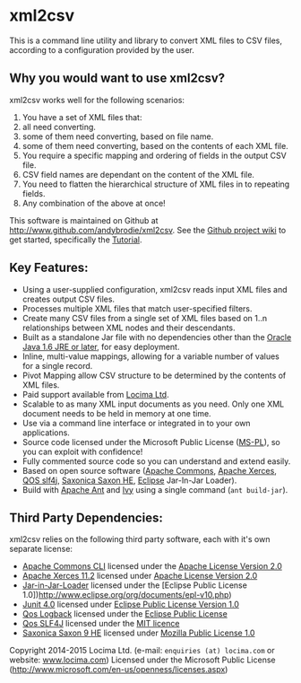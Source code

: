 # xml2csv

This is a command line utility and library to convert XML files to CSV files, according to a configuration provided by the user.

## Why you would want to use xml2csv?

xml2csv works well for the following scenarios:

1. You have a set of XML files that:
  1. all need converting.
  1. some of them need converting, based on file name.
  1. some of them need converting, based on the contents of each XML file.
1. You require a specific mapping and ordering of fields in the output CSV file.
1. CSV field names are dependant on the content of the XML file.
1. You need to flatten the hierarchical structure of XML files in to repeating fields.
1. Any combination of the above at once!

This software is maintained on Github at http://www.github.com/andybrodie/xml2csv.  See the [Github project wiki](https://github.com/andybrodie/xml2csv/wiki) to get started, specifically the [Tutorial](https://github.com/andybrodie/xml2csv/wiki/Tutorial).

## Key Features:
* Using a user-supplied configuration, xml2csv reads input XML files and creates output CSV files.
* Processes multiple XML files that match user-specified filters.
* Create many CSV files from a single set of XML files based on 1..n relationships between XML nodes and their descendants.
* Built as a standalone Jar file with no dependencies other than the [Oracle Java 1.6 JRE or later](http://www.java.com), for easy deployment.
* Inline, multi-value mappings, allowing for a variable number of values for a single record.
* Pivot Mapping allow CSV structure to be determined by the contents of XML files.
* Paid support available from [Locima Ltd](http://locima.com).
* Scalable to as many XML input documents as you need.  Only one XML document needs to be held in memory at one time.
* Use via a command line interface or integrated in to your own applications.
* Source code licensed under the Microsoft Public License ([MS-PL](http://opensource.org/licenses/MS-PL)), so you can exploit with confidence!
* Fully commented source code so you can understand and extend easily.
* Based on open source software ([Apache Commons](http://commons.apache.org), [Apache Xerces](http://xerces.apache.org/), [QOS slf4j](http://slf4j.org/), [Saxonica Saxon HE](http://sourceforge.net/projects/saxon/files/Saxon-HE/), [Eclipse](http://www.eclipse.org) Jar-In-Jar Loader).
* Build with [Apache Ant](http://ant.apache.org) and [Ivy](http://ant.apache.org/ivy/) using a single command (`ant build-jar`).

## Third Party Dependencies:

xml2csv relies on the following third party software, each with it's own separate license:

* [Apache Commons CLI](http://commons.apache.org/proper/commons-cli/) licensed under the [Apache License Version 2.0](http://www.apache.org/licenses/)
* [Apache Xerces 11.2](http://xerces.apache.org/) licensed under [Apache License Version 2.0](http://xerces.apache.org/xml-commons/licenses.html)
* [Jar-in-Jar-Loader](http://www.eclipse.org) licensed under the [Eclipse Public License 1.0])http://www.eclipse.org/org/documents/epl-v10.php)
* [Junit 4.0](http://junit.org/) licensed under [Eclipse Public License Version 1.0](http://junit.org/license.html)
* [Qos Logback](http://logback.qos.ch/) licensed under the [Eclipse Public License](http://logback.qos.ch/license.html)
* [Qos SLF4J](http://slf4j.org/) licensed under the [MIT licence](http://slf4j.org/license.html)
* [Saxonica Saxon 9 HE](http://saxon.sourceforge.net/) licensed under [Mozilla Public License 1.0](https://www.mozilla.org/MPL/1.0/)

Copyright 2014-2015 Locima Ltd. (e-mail: `enquiries (at) locima.com` or website: www.locima.com)
Licensed under the Microsoft Public License (http://www.microsoft.com/en-us/openness/licenses.aspx)
